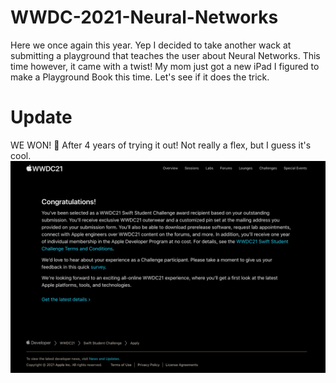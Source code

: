 # WWDC-2021-Neural-Networks
Here we once again this year. Yep I decided to take another wack at submitting a playground that teaches the user about Neural Networks. This time however, it came with a twist! My mom just got a new iPad I figured to make a Playground Book this time. Let's see if it does the trick.

# Update
WE WON! 🎉 After 4 years of trying it out! Not really a flex, but I guess it's cool.
![Acceptance Image](https://github.com/ozanm/WWDC-2021-Neural-Networks/blob/master/Acceptance.png)
